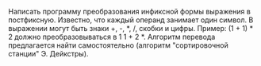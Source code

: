 Написать программу преобразования инфиксной формы выражения в постфиксную. Известно, что каждый операнд занимает один символ. В выражении могут быть знаки +, -, *, /, скобки и цифры. Пример: (1 + 1) * 2 должно преобразовываться в 1 1 + 2 *. Алгоритм перевода предлагается найти самостоятельно (алгоритм "сортировочной станции" Э. Дейкстры).